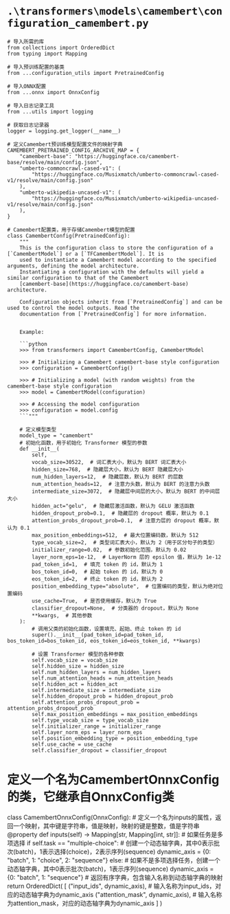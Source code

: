 # `.\transformers\models\camembert\configuration_camembert.py`

```
# 导入所需的库
from collections import OrderedDict
from typing import Mapping

# 导入预训练配置的基类
from ...configuration_utils import PretrainedConfig

# 导入ONNX配置
from ...onnx import OnnxConfig

# 导入日志记录工具
from ...utils import logging

# 获取日志记录器
logger = logging.get_logger(__name__)

# 定义Camembert预训练模型配置文件的映射字典
CAMEMBERT_PRETRAINED_CONFIG_ARCHIVE_MAP = {
    "camembert-base": "https://huggingface.co/camembert-base/resolve/main/config.json",
    "umberto-commoncrawl-cased-v1": (
        "https://huggingface.co/Musixmatch/umberto-commoncrawl-cased-v1/resolve/main/config.json"
    ),
    "umberto-wikipedia-uncased-v1": (
        "https://huggingface.co/Musixmatch/umberto-wikipedia-uncased-v1/resolve/main/config.json"
    ),
}

# Camembert配置类，用于存储Camembert模型的配置
class CamembertConfig(PretrainedConfig):
    """
    This is the configuration class to store the configuration of a [`CamembertModel`] or a [`TFCamembertModel`]. It is
    used to instantiate a Camembert model according to the specified arguments, defining the model architecture.
    Instantiating a configuration with the defaults will yield a similar configuration to that of the Camembert
    [camembert-base](https://huggingface.co/camembert-base) architecture.

    Configuration objects inherit from [`PretrainedConfig`] and can be used to control the model outputs. Read the
    documentation from [`PretrainedConfig`] for more information.


    Example:

    ```python
    >>> from transformers import CamembertConfig, CamembertModel

    >>> # Initializing a Camembert camembert-base style configuration
    >>> configuration = CamembertConfig()

    >>> # Initializing a model (with random weights) from the camembert-base style configuration
    >>> model = CamembertModel(configuration)

    >>> # Accessing the model configuration
    >>> configuration = model.config
    ```"""
    
    # 定义模型类型
    model_type = "camembert"
    # 初始化函数，用于初始化 Transformer 模型的参数
    def __init__(
        self,
        vocab_size=30522,  # 词汇表大小，默认为 BERT 词汇表大小
        hidden_size=768,  # 隐藏层大小，默认为 BERT 隐藏层大小
        num_hidden_layers=12,  # 隐藏层数，默认为 BERT 的层数
        num_attention_heads=12,  # 注意力头数，默认为 BERT 的注意力头数
        intermediate_size=3072,  # 隐藏层中间层的大小，默认为 BERT 的中间层大小
        hidden_act="gelu",  # 隐藏层激活函数，默认为 GELU 激活函数
        hidden_dropout_prob=0.1,  # 隐藏层的 dropout 概率，默认为 0.1
        attention_probs_dropout_prob=0.1,  # 注意力层的 dropout 概率，默认为 0.1
        max_position_embeddings=512,  # 最大位置编码数，默认为 512
        type_vocab_size=2,  # 类型词汇表大小，默认为 2（用于区分句子的类型）
        initializer_range=0.02,  # 参数初始化范围，默认为 0.02
        layer_norm_eps=1e-12,  # LayerNorm 层的 epsilon 值，默认为 1e-12
        pad_token_id=1,  # 填充 token 的 id，默认为 1
        bos_token_id=0,  # 起始 token 的 id，默认为 0
        eos_token_id=2,  # 终止 token 的 id，默认为 2
        position_embedding_type="absolute",  # 位置编码的类型，默认为绝对位置编码
        use_cache=True,  # 是否使用缓存，默认为 True
        classifier_dropout=None,  # 分类器的 dropout，默认为 None
        **kwargs,  # 其他参数
    ):
        # 调用父类的初始化函数，设置填充、起始、终止 token 的 id
        super().__init__(pad_token_id=pad_token_id, bos_token_id=bos_token_id, eos_token_id=eos_token_id, **kwargs)

        # 设置 Transformer 模型的各种参数
        self.vocab_size = vocab_size
        self.hidden_size = hidden_size
        self.num_hidden_layers = num_hidden_layers
        self.num_attention_heads = num_attention_heads
        self.hidden_act = hidden_act
        self.intermediate_size = intermediate_size
        self.hidden_dropout_prob = hidden_dropout_prob
        self.attention_probs_dropout_prob = attention_probs_dropout_prob
        self.max_position_embeddings = max_position_embeddings
        self.type_vocab_size = type_vocab_size
        self.initializer_range = initializer_range
        self.layer_norm_eps = layer_norm_eps
        self.position_embedding_type = position_embedding_type
        self.use_cache = use_cache
        self.classifier_dropout = classifier_dropout
```  
# 定义一个名为CamembertOnnxConfig的类，它继承自OnnxConfig类
class CamembertOnnxConfig(OnnxConfig):
    # 定义一个名为inputs的属性，返回一个映射，其中键是字符串，值是映射，映射的键是整数，值是字符串
    @property
    def inputs(self) -> Mapping[str, Mapping[int, str]]:
        # 如果任务是多项选择
        if self.task == "multiple-choice":
            # 创建一个动态轴字典，其中0表示批次(batch)，1表示选择(choice)，2表示序列(sequence)
            dynamic_axis = {0: "batch", 1: "choice", 2: "sequence"}
        else:
            # 如果不是多项选择任务，创建一个动态轴字典，其中0表示批次(batch)，1表示序列(sequence)
            dynamic_axis = {0: "batch", 1: "sequence"}
        # 返回有序字典，包含输入名称到动态轴字典的映射
        return OrderedDict(
            [
                ("input_ids", dynamic_axis),        # 输入名称为input_ids，对应的动态轴字典为dynamic_axis
                ("attention_mask", dynamic_axis),   # 输入名称为attention_mask，对应的动态轴字典为dynamic_axis
            ]
        )
```  
```